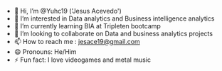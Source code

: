 - 👋 Hi, I’m @Yuhc19 ('Jesus Acevedo')
- 👀 I’m interested in Data analytics and Business intelligence analytics
- 🌱 I’m currently learning BIA at Tripleten bootcamp
- 💞️ I’m looking to collaborate on Data and business analytics projects
- 📫 How to reach me : jesace19@gmail.com
- 😄 Pronouns: He/Him
- ⚡ Fun fact: I love videogames and metal music

<!---
Yuhc19/Yuhc19 is a ✨ special ✨ repository because its `README.md` (this file) appears on your GitHub profile.
You can click the Preview link to take a look at your changes.
--->
